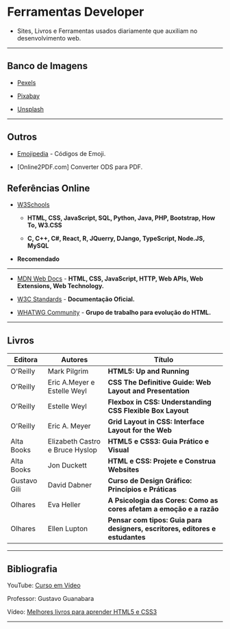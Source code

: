 # Ferramentas Developer
* Sites, Livros e Ferramentas usados diariamente que auxiliam no desenvolvimento web.

---
## Banco de Imagens
* [Pexels](https://www.pexels.com/pt-br/)

* [Pixabay](https://pixabay.com/pt/)

* [Unsplash](https://unsplash.com/)

---
## Outros
* [Emojipedia](https://emojipedia.org/) - Códigos de Emoji.

* [Online2PDF.com] Converter ODS para PDF.


## Referências Online
* [W3Schools](https://www.w3schools.com/)
  * **HTML, CSS, JavaScript, SQL, Python, Java, PHP, Bootstrap, How To, W3.CSS**
 
  * **C, C++, C#, React, R, JQuerry, DJango, TypeScript, Node.JS, MySQL**

* **Recomendado**

---
* [MDN Web Docs](https://developer.mozilla.org/en-US/) - **HTML, CSS, JavaScript, HTTP, Web APIs, Web Extensions, Web Technology.**

* [W3C Standards](https://www.cursoemvideo.com/curso/html5-css3-modulo1/aulas/modulo-1-2/modulos/capitulo-1-aula-3-melhores-livros-para-aprender-html5-e-css3/) - **Documentação Oficial.**

* [WHATWG Community](https://whatwg.org/) - **Grupo de trabalho para evolução do HTML.**

---
## Livros
Editora|Autores|Título
---|---|---
O'Reilly|Mark Pilgrim|**HTML5: Up and Running**
O'Reilly|Eric A.Meyer e Estelle Weyl|**CSS The Definitive Guide: Web Layout and Presentation**
O'Reilly|Estelle Weyl|**Flexbox in CSS: Understanding CSS Flexible Box Layout**
O'Reilly|Eric A. Meyer|**Grid Layout in CSS: Interface Layout for the Web**
Alta Books|Elizabeth Castro e Bruce Hyslop|**HTML5 e CSS3: Guia Prático e Visual**
Alta Books|Jon Duckett|**HTML e CSS: Projete e Construa Websites**
Gustavo Gili|David Dabner|**Curso de Design Gráfico: Princípios e Práticas**
Olhares|Eva Heller|**A Psicologia das Cores: Como as cores afetam a emoção e a razão**
Olhares|Ellen Lupton|**Pensar com tipos: Guia para designers, escritores, editores e estudantes**

---
## Bibliografia

YouTube: [Curso em Vídeo](https://www.youtube.com/@CursoemVideo)

Professor: Gustavo Guanabara

Vídeo: [Melhores livros para aprender HTML5 e CSS3](https://www.youtube.com/watch?v=0zLjVhHdOm8&ab_channel=CursoemV%C3%ADdeo)

---
